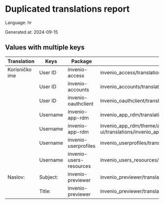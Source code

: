 # Duplicated translations report

Language: hr

Generated at: 2024-09-15


## Values with multiple keys


| Translation | Keys | Package | File |
|-------------|------| --- | --- |
| Korisničko ime| User ID | invenio-access | invenio_access/translations/hr/LC_MESSAGES/messages.po |
|| User ID | invenio-accounts | invenio_accounts/translations/hr/LC_MESSAGES/messages.po |
|| User ID | invenio-oauthclient | invenio_oauthclient/translations/hr/LC_MESSAGES/messages.po |
|| Username | invenio-app-rdm | invenio_app_rdm/translations/hr/LC_MESSAGES/messages.po |
|| Username | invenio-app-rdm | invenio_app_rdm/theme/assets/semantic-ui/translations/invenio_app_rdm/messages/hr/messages.po |
|| Username | invenio-userprofiles | invenio_userprofiles/translations/hr/LC_MESSAGES/messages.po |
|| Username | invenio-users-resources | invenio_users_resources/translations/hr/LC_MESSAGES/messages.po |
| Naslov:| Subject: | invenio-previewer | invenio_previewer/translations/hr/LC_MESSAGES/messages.po |
|| Title: | invenio-previewer | invenio_previewer/translations/hr/LC_MESSAGES/messages.po |
